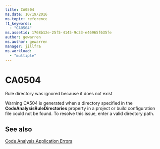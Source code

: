 ```yaml
---
title: CA0504
ms.date: 10/19/2016
ms.topic: reference
f1_keywords:
  - "CA0504"
ms.assetid: 1768b12e-25f5-4145-9c33-e46965f635fe
author: gewarren
ms.author: gewarren
manager: jillfra
ms.workload:
  - "multiple"
---
```

# CA0504
Rule directory was ignored because it does not exist

 Warning CA504 is generated when a directory specified in the **CodeAnalysisRuleDirectories** property in a project or build configuration file could not be found. To resolve this issue, enter a valid directory path.

## See also
 [Code Analysis Application Errors](../code-quality/code-analysis-application-errors.md)

